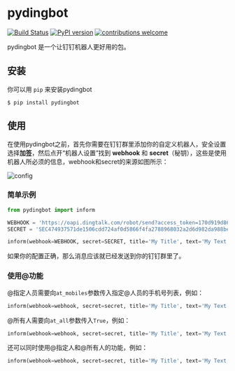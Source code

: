 # pydingbot
[![Build Status](https://app.travis-ci.com/Clarmy/pydingbot.svg?branch=main)](https://app.travis-ci.com/github/Clarmy/pydingbot)
[![PyPI version](https://badge.fury.io/py/pydingbot.svg)](https://badge.fury.io/py/pydingbot)
[![contributions welcome](https://img.shields.io/badge/contributions-welcome-brightgreen.svg?style=flat)](https://github.com/Clarmy/pydingbot/issues)

pydingbot 是一个让钉钉机器人更好用的包。

## 安装
你可以用 `pip` 来安装pydingbot
```shell
$ pip install pydingbot
```

## 使用

在使用pydingbot之前，首先你需要在钉钉群里添加你的自定义机器人，安全设置选择**加签**，然后点开“机器人设置”找到 **webhook** 和 **secret**（秘钥），这些是使用机器人所必须的信息，webhook和secret的来源如图所示：   

![config](docs/static/config.png)   

### 简单示例

```python
from pydingbot import inform

WEBHOOK = 'https://oapi.dingtalk.com/robot/send?access_token=170d919d864e90502b48603ecbcd7646701bd66cc590f495bac1b7c5049e171e'
SECRET = 'SEC474937571de1506cdd724af0d5866f4fa2788968032a2d6d982da988bea4e5de'

inform(webhook=WEBHOOK, secret=SECRET, title='My Title', text='My Text')
```
如果你的配置正确，那么消息应该就已经发送到你的钉钉群里了。   

### 使用@功能

@指定人员需要向`at_mobiles`参数传入指定@人员的手机号列表，例如：

```python
inform(webhook=webhook, secret=secret, title='My Title', text='My Text', at_mobiles=['15811112009', '15822222009'])
```

@所有人需要向`at_all`参数传入`True`，例如：

```python
inform(webhook=webhook, secret=secret, title='My Title', text='My Text', at_all=True)
```

还可以同时使用@指定人和@所有人的功能，例如：

```python
inform(webhook=webhook, secret=secret, title='My Title', text='My Text', at_mobiles=['15811112009', '15822222009'], at_all=True)
```